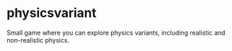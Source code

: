 # physicsvariant
Small game where you can explore physics variants, including realistic and non-realistic physics.
